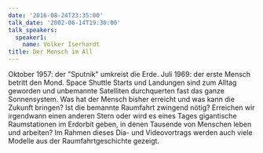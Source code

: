 ```yaml
---
date: '2016-08-24T23:35:00'
talk_date: '2002-06-14T19:30:00'
talk_speakers:
  speaker1:
    name: Volker Iserhardt
title: Der Mensch im All
---
```

Oktober 1957: der "Sputnik" umkreist die Erde.
Juli 1969: der erste Mensch betritt den Mond.
Space Shuttle Starts und Landungen sind zum Alltag geworden und unbemannte Satelliten durchquerten fast das ganze Sonnensystem. Was hat der Mensch bisher erreicht und was kann die Zukunft bringen? Ist die bemannte Raumfahrt zwingend nötig? Erreichen wir irgendwann einen anderen Stern oder wird es eines Tages gigantische Raumstationen im Erdorbit geben, in denen Tausende von Menschen leben und arbeiten? 
Im Rahmen dieses Dia- und Videovortrags werden auch viele Modelle aus der Raumfahrtgeschichte gezeigt.